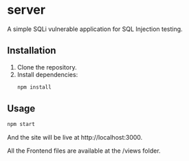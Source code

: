 # server

A simple SQLi vulnerable application for SQL Injection testing.

## Installation

1. Clone the repository.
2. Install dependencies:
   ```bash
   npm install
   ```

## Usage

```bash
npm start
```
And the site will be live at http://localhost:3000.

All the Frontend files are available at the /views folder.